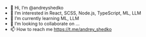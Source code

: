- 👋 Hi, I’m @andreyshedko
- 👀 I’m interested in React, SCSS, Node.js, TypeScript, ML, LLM
- 🌱 I’m currently learning ML, LLM
- 💞️ I’m looking to collaborate on ...
- 📫 How to reach me https://t.me/andrey_shedko

<!---
andreyshedko/andreyshedko is a ✨ special ✨ repository because its `README.md` (this file) appears on your GitHub profile.
You can click the Preview link to take a look at your changes.
--->
